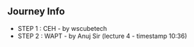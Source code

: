 ## Journey Info

- STEP 1 : CEH - by wscubetech
- STEP 2 : WAPT - by Anuj Sir (lecture 4 - timestamp 10:36)